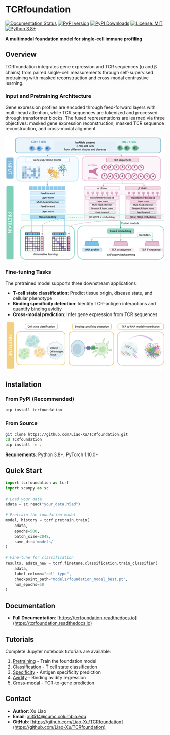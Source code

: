 # TCRfoundation

[![Documentation Status](https://readthedocs.org/projects/tcrfoundation/badge/?version=latest)](https://tcrfoundation.readthedocs.io/en/latest/?badge=latest)
[![PyPI version](https://badge.fury.io/py/tcrfoundation.svg)](https://badge.fury.io/py/tcrfoundation)
[![PyPI Downloads](https://static.pepy.tech/personalized-badge/tcrfoundation?period=total&units=ABBREVIATION&left_color=GREY&right_color=ORANGE&left_text=downloads)](https://pepy.tech/projects/tcrfoundation)
[![License: MIT](https://img.shields.io/badge/License-MIT-yellow.svg)](https://opensource.org/licenses/MIT)
[![Python 3.8+](https://img.shields.io/badge/python-3.8+-blue.svg)](https://www.python.org/downloads/)

**A multimodal foundation model for single-cell immune profiling**

## Overview

TCRfoundation integrates gene expression and TCR sequences (α and β chains) from paired single-cell measurements through self-supervised pretraining with masked reconstruction and cross-modal contrastive learning.

### Input and Pretraining Architecture

Gene expression profiles are encoded through feed-forward layers with multi-head attention, while TCR sequences are tokenized and processed through transformer blocks. The fused representations are learned via three objectives: masked gene expression reconstruction, masked TCR sequence reconstruction, and cross-modal alignment.

![Input and Pretraining](docs/figures/overview1.png)

### Fine-tuning Tasks

The pretrained model supports three downstream applications:

- **T-cell state classification**: Predict tissue origin, disease state, and cellular phenotype
- **Binding specificity detection**: Identify TCR-antigen interactions and quantify binding avidity
- **Cross-modal prediction**: Infer gene expression from TCR sequences

![Fine-tuning Tasks](docs/figures/overview2.png)

## Installation

### From PyPI (Recommended)

```bash
pip install tcrfoundation
```

### From Source

```bash
git clone https://github.com/Liao-Xu/TCRfoundation.git
cd TCRfoundation
pip install -e .
```

**Requirements**: Python 3.8+, PyTorch 1.10.0+

## Quick Start

```python
import tcrfoundation as tcrf
import scanpy as sc

# Load your data
adata = sc.read("your_data.h5ad")

# Pretrain the foundation model
model, history = tcrf.pretrain.train(
    adata,
    epochs=500,
    batch_size=2048,
    save_dir='models/'
)

# Fine-tune for classification
results, adata_new = tcrf.finetune.classification.train_classifier(
    adata,
    label_column="cell_type",
    checkpoint_path="models/foundation_model_best.pt",
    num_epochs=50
)
```

## Documentation

- **Full Documentation**: [https://tcrfoundation.readthedocs.io](https://tcrfoundation.readthedocs.io)

## Tutorials

Complete Jupyter notebook tutorials are available:

1. [Pretraining](tutorials/01_pretrain.ipynb) - Train the foundation model
2. [Classification](tutorials/02_classification.ipynb) - T cell state classification
3. [Specificity](tutorials/03_specificity.ipynb) - Antigen specificity prediction
4. [Avidity](tutorials/04_avidity.ipynb) - Binding avidity regression
5. [Cross-modal](tutorials/05_cross_modal.ipynb) - TCR-to-gene prediction


## Contact

- **Author**: Xu Liao
- **Email**: xl3514@cumc.columbia.edu
- **GitHub**: [https://github.com/Liao-Xu/TCRfoundation](https://github.com/Liao-Xu/TCRfoundation)
